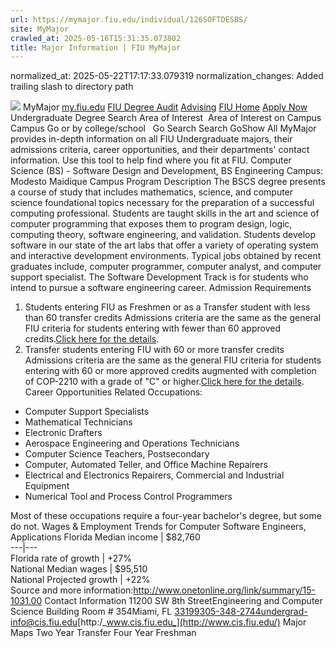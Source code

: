 ```yaml
---
url: https://mymajor.fiu.edu/individual/126SOFTDESBS/
site: MyMajor
crawled_at: 2025-05-16T15:31:35.073802
title: Major Information | FIU MyMajor
---
```

normalized_at: 2025-05-22T17:17:33.079319
normalization_changes: Added trailing slash to directory path

![](https://mymajor.fiu.edu/assets/logo-T4VPR2BI.png)
MyMajor
[my.fiu.edu](https://my.fiu.edu/)
[FIU Degree Audit](https://dasa.fiu.edu/all-departments/advising/panther-success-hub/panther-degree-audit/)
[Advising](https://advising.fiu.edu)
[FIU Home](https://www.fiu.edu/)
[Apply Now](https://admissions.fiu.edu/)
Undergraduate Degree Search
Area of Interest
​
Area of Interest
on
Campus
​
Campus
Go
or by college/school
​
​
Go
Search
Search
GoShow All
MyMajor provides in-depth information on all FIU Undergraduate majors, their admissions criteria, career opportunities, and their departments' contact information. Use this tool to help find where you fit at FIU.
Computer Science (BS) - Software Design and Development,
BS
Engineering
Campus:
Modesto Maidique Campus
Program Description
The BSCS degree presents a course of study that includes mathematics, science, and computer science foundational topics necessary for the preparation of a successful computing professional. Students are taught skills in the art and science of computer programming that exposes them to program design, logic, computing theory, software engineering, and validation. Students develop software in our state of the art labs that offer a variety of operating system and interactive development environments. Typical jobs obtained by recent graduates include, computer programmer, computer analyst, and computer support specialist. The Software Development Track is for students who intend to pursue a software engineering career.
Admission Requirements
1. Students entering FIU as Freshmen or as a Transfer student with less than 60 transfer credits
Admissions criteria are the same as the general FIU criteria for students entering with fewer than 60 approved credits.[Click here for the details](http://admissions.fiu.edu/apply/freshman/).
2. Transfer students entering FIU with 60 or more transfer credits
Admissions criteria are the same as the general FIU criteria for students entering with 60 or more approved credits augmented with completion of COP-2210 with a grade of "C" or higher.[Click here for the details](http://admissions.fiu.edu/apply/transfer/).
Career Opportunities
Related Occupations:
  * Computer Support Specialists
  * Mathematical Technicians
  * Electronic Drafters
  * Aerospace Engineering and Operations Technicians
  * Computer Science Teachers, Postsecondary
  * Computer, Automated Teller, and Office Machine Repairers
  * Electrical and Electronics Repairers, Commercial and Industrial Equipment
  * Numerical Tool and Process Control Programmers


Most of these occupations require a four-year bachelor's degree, but some do not.
Wages & Employment Trends for Computer Software Engineers, Applications
Florida Median income | $82,760  
---|---  
Florida rate of growth | +27%  
National Median wages | $95,510  
National Projected growth | +22%  
Source and more information:<http://www.onetonline.org/link/summary/15-1031.00>
Contact Information
11200 SW 8th StreetEngineering and Computer Science Building Room # 354Miami, FL 33199305-348-2744undergrad-info@cis.fiu.edu[http:/_www.cis.fiu.edu_](http://www.cis.fiu.edu/)
Major Maps
Two Year Transfer
Four Year Freshman
